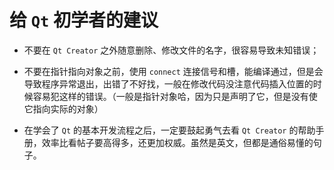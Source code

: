 # 给 `Qt` 初学者的建议

- 不要在 `Qt Creator` 之外随意删除、修改文件的名字，很容易导致未知错误；

- 不要在指针指向对象之前，使用 `connect` 连接信号和槽，能编译通过，但是会导致程序异常退出，出错了不好找，一般在修改代码没注意代码插入位置的时候容易犯这样的错误。（一般是指针对象哈，因为只是声明了它，但是没有使它指向实际的对象）

- 在学会了 `Qt` 的基本开发流程之后，一定要鼓起勇气去看 `Qt Creator` 的帮助手册，效率比看帖子要高得多，还更加权威。虽然是英文，但都是通俗易懂的句子。

 
 <comment-comment/> 
 